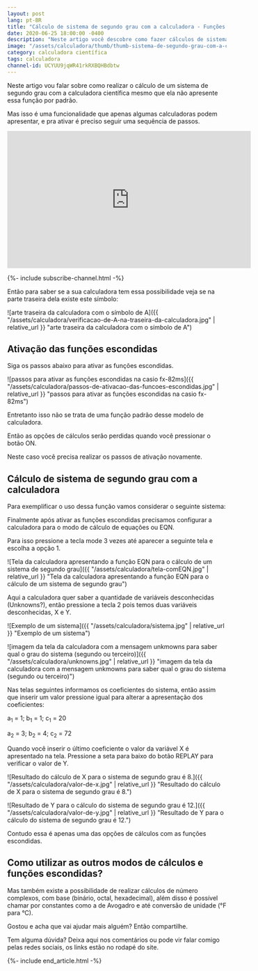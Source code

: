 ```yaml
---
layout: post
lang: pt-BR
title: "Cálculo de sistema de segundo grau com a calculadora - Funções escondidas na CASIO FX-82MS"
date: 2020-06-25 18:00:00 -0400
description: "Neste artigo você descobre como fazer cálculos de sistemas e conversões na sua calculadora científica"
image: "/assets/calculadora/thumb/thumb-sistema-de-segundo-grau-com-a-calculadora.png"
category: calculadora científica
tags: calculadora
channel-id: UCYUU9jqWR41rkRXBQHBdbtw
---
```


Neste artigo vou falar sobre como realizar o cálculo de um sistema de segundo grau com a calculadora científica mesmo que ela não apresente essa função por padrão.

Mas isso é uma funcionalidade que apenas algumas calculadoras podem apresentar, e pra ativar é preciso seguir uma sequência de passos.

<!-- Youtube Video -->
<div class="yt-video">
<iframe width="560" height="315" src="https://www.youtube.com/embed/lxmPNgYD1Ls?si=r32rNpJOq-YGm8P5" title="YouTube video player" frameborder="0" allow="accelerometer; autoplay; clipboard-write; encrypted-media; gyroscope; picture-in-picture; web-share" allowfullscreen></iframe>
</div>

{%- include subscribe-channel.html -%}


Então para saber se a sua calculadora tem essa possibilidade veja se na parte traseira dela existe este símbolo:

![arte traseira da calculadora com o símbolo de A]({{ "/assets/calculadora/verificacao-de-A-na-traseira-da-calculadora.jpg" | relative_url }} "arte traseira da calculadora com o símbolo de A")

## Ativação das funções escondidas

Siga os passos abaixo para ativar as funções escondidas.

![passos para ativar as funções escondidas na casio fx-82ms]({{ "/assets/calculadora/passos-de-ativacao-das-funcoes-escondidas.jpg" | relative_url }} "passos para ativar as funções escondidas na casio fx-82ms")

Entretanto isso não se trata de uma função padrão desse modelo de calculadora.

Então as opções de cálculos serão perdidas quando você pressionar o botão ON.

Neste caso você precisa realizar os passos de ativação novamente.

## Cálculo de sistema de segundo grau com a calculadora

Para exemplificar o uso dessa função vamos considerar o seguinte sistema:

Finalmente após ativar as funções escondidas precisamos configurar a calculadora para o modo de cálculo de equações ou EQN.

Para isso pressione a tecla mode 3 vezes até aparecer a seguinte tela e escolha a opção 1.

![Tela da calculadora apresentando a função EQN para o cálculo de um sistema de segundo grau]({{ "/assets/calculadora/tela-comEQN.jpg" | relative_url }} "Tela da calculadora apresentando a função EQN para o cálculo de um sistema de segundo grau")

Aqui a calculadora quer saber a quantidade de variáveis desconhecidas (Unknowns?), então pressione a tecla 2 pois temos duas variáveis desconhecidas, X e Y.

![Exemplo de um sistema]({{ "/assets/calculadora/sistema.jpg" | relative_url }} "Exemplo de um sistema")

![imagem da tela da calculadora com a mensagem unkmowns para saber qual o grau do sistema (segundo ou terceiro)]({{ "/assets/calculadora/unknowns.jpg" | relative_url }} "imagem da tela da calculadora com a mensagem unkmowns para saber qual o grau do sistema (segundo ou terceiro)")

Nas telas seguintes informamos os coeficientes do sistema, então assim que inserir um valor pressione igual para alterar a apresentação dos coeficientes:

a<sub>1</sub> = 1; b<sub>1</sub> = 1; c<sub>1</sub> = 20

a<sub>2</sub> = 3; b<sub>2</sub> = 4; c<sub>2</sub> = 72

Quando você inserir o último coeficiente o valor da variável X é apresentado na tela. Pressione a seta para baixo do botão REPLAY para verificar o valor de Y.

![Resultado do cálculo de X para o sistema de segundo grau é 8.]({{ "/assets/calculadora/valor-de-x.jpg" | relative_url }} "Resultado do cálculo de X para o sistema de segundo grau é 8.")

![Resultado de Y para o cálculo do sistema de segundo grau é 12.]({{ "/assets/calculadora/valor-de-y.jpg" | relative_url }} "Resultado de Y para o cálculo do sistema de segundo grau é 12.")

Contudo essa é apenas uma das opções de cálculos com as funções escondidas.

## Como utilizar as outros modos de cálculos e funções escondidas?

Mas também existe a possibilidade de realizar cálculos de número complexos, com base (binário, octal, hexadecimal), além disso é possível chamar por constantes como a de Avogadro e até conversão de unidade (°F para °C).

Gostou e acha que vai ajudar mais alguém? Então compartilhe.

Tem alguma dúvida? Deixa aqui nos comentários ou pode vir falar comigo pelas redes sociais, os links estão no rodapé do site.

{%- include end_article.html -%}
